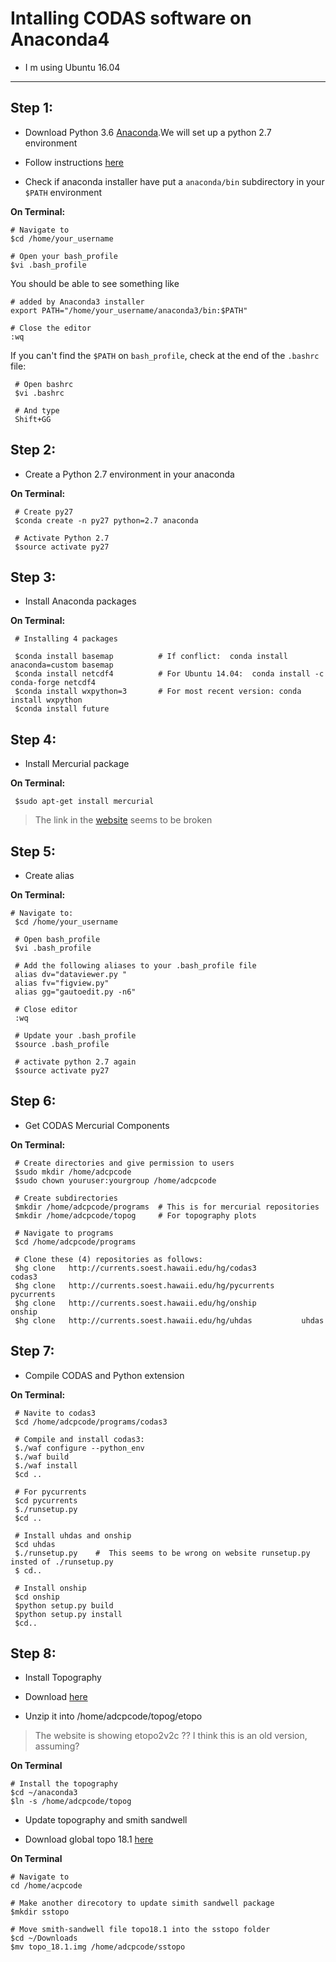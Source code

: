 # Intalling CODAS software on Anaconda4
- I m using Ubuntu 16.04
----

## Step 1:
- Download Python 3.6 [Anaconda](https://www.anaconda.com/download/#linux).We will set up a python 2.7 environment

- Follow instructions [here]( https://docs.anaconda.com/anaconda/install/linux)

- Check if anaconda installer have put a ``anaconda/bin`` subdirectory in your ``$PATH`` environment

**On Terminal:**
   
    # Navigate to
    $cd /home/your_username  

    # Open your bash_profile
    $vi .bash_profile

You should be able to see something like

    # added by Anaconda3 installer
    export PATH="/home/your_username/anaconda3/bin:$PATH"

    # Close the editor
    :wq

If you can't find the ``$PATH`` on ``bash_profile``, check at the end of the ``.bashrc`` file:

```alias
 # Open bashrc
 $vi .bashrc

 # And type
 Shift+GG
```

## Step 2:
- Create a Python 2.7 environment in your anaconda

**On Terminal:**
```alias
 # Create py27
 $conda create -n py27 python=2.7 anaconda

 # Activate Python 2.7
 $source activate py27
```

## Step 3:
- Install Anaconda packages 

**On Terminal:**
```alias
 # Installing 4 packages

 $conda install basemap          # If conflict:  conda install anaconda=custom basemap 
 $conda install netcdf4          # For Ubuntu 14.04:  conda install -c conda-forge netcdf4   
 $conda install wxpython=3       # For most recent version: conda install wxpython
 $conda install future
```


## Step 4:
- Install Mercurial package 

**On Terminal:**
```alias
 $sudo apt-get install mercurial
```
> The link in the [website]( https://currents.soest.hawaii.edu/docs/adcp_doc/codas_setup/anaconda_install/index.html) seems to be broken

## Step 5:
- Create alias

**On Terminal:**
```
# Navigate to:
 $cd /home/your_username
 
 # Open bash_profile
 $vi .bash_profile

 # Add the following aliases to your .bash_profile file
 alias dv="dataviewer.py "
 alias fv="figview.py"
 alias gg="gautoedit.py -n6"

 # Close editor
 :wq
 
 # Update your .bash_profile
 $source .bash_profile

 # activate python 2.7 again
 $source activate py27 
```

## Step 6:
- Get CODAS Mercurial Components

**On Terminal:**
```
 # Create directories and give permission to users
 $sudo mkdir /home/adcpcode
 $sudo chown youruser:yourgroup /home/adcpcode

 # Create subdirectories
 $mkdir /home/adcpcode/programs  # This is for mercurial repositories
 $mkdir /home/adcpcode/topog     # For topography plots 

 # Navigate to programs
 $cd /home/adcpcode/programs

 # Clone these (4) repositories as follows:
 $hg clone   http://currents.soest.hawaii.edu/hg/codas3          codas3
 $hg clone   http://currents.soest.hawaii.edu/hg/pycurrents      pycurrents
 $hg clone   http://currents.soest.hawaii.edu/hg/onship          onship
 $hg clone   http://currents.soest.hawaii.edu/hg/uhdas           uhdas
```

## Step 7:
- Compile CODAS and Python extension

**On Terminal:**
```
 # Navite to codas3
 $cd /home/adcpcode/programs/codas3

 # Compile and install codas3:
 $./waf configure --python_env
 $./waf build
 $./waf install
 $cd ..

 # For pycurrents
 $cd pycurrents
 $./runsetup.py
 $cd ..

 # Install uhdas and onship
 $cd uhdas 
 $./runsetup.py    #  This seems to be wrong on website runsetup.py insted of ./runsetup.py
 $ cd..
 
 # Install onship
 $cd onship
 $python setup.py build
 $python setup.py install
 $cd..
```

## Step 8:
- Install Topography

- Download [here]( ftp://currents.soest.hawaii.edu/pub/outgoing/etopo1_for_pycurrents.zip)

- Unzip it into /home/adcpcode/topog/etopo

> The website is showing etopo2v2c ?? I think this is an old version, assuming?

**On Terminal**
```
# Install the topography
$cd ~/anaconda3
$ln -s /home/adcpcode/topog 
```
- Update topography and smith sandwell

- Download global topo 18.1 [here](ftp://topex.ucsd.edu/pub/global_topo_1min/topo_18.1.img)

**On Terminal**
```
# Navigate to
cd /home/acpcode

# Make another direcotory to update simith sandwell package 
$mkdir sstopo 

# Move smith-sandwell file topo18.1 into the sstopo folder
$cd ~/Downloads
$mv topo_18.1.img /home/adcpcode/sstopo
```
